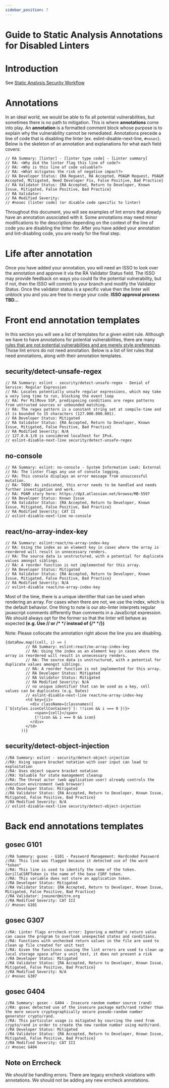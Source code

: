 ```yaml
---
sidebar_position: 7
---
```


# Guide to Static Analysis Annotations for Disabled Linters

# Introduction

See [Static Analysis Security Workflow](guide-to-static-analysis-security-workflow.md)


# Annotations

In an ideal world, we would be able to fix all potential vulnerabilities, but
sometimes there is no path to mitigation. This is where **annotations** come
into play. An **annotation** is a formatted comment block whose purpose is to
explain why the vulnerability cannot be remediated. Annotations precede a line
of code that is disabling the linter (ex. eslint-disable-next-line, `#nosec`).
Below is the skeleton of an annotation and explanations for what each field
covers:


```
// RA Summary: [linter] - [linter type code] - [Linter summary]
// RA: <Why did the linter flag this line of code?>
// RA: <Why is this line of code valuable?>
// RA: <What mitigates the risk of negative impact?>
// RA Developer Status: {RA Request, RA Accepted, POA&M Request, POA&M Accepted, Mitigated, Need Developer Fix, False Positive, Bad Practice}
// RA Validator Status: {RA Accepted, Return to Developer, Known Issue, Mitigated, False Positive, Bad Practice}
// RA Validator:
// RA Modified Severity:
// #nosec [linter code] (or disable code specific to linter)
```


Throughout this document, you will see examples of lint errors that already have an annotation associated with it. Some annotations may need minor modifications to the description depending on the context of the line of code you are disabling the linter for. After you have added your annotation and lint-disabling code, you are ready for the final step.


# Life after annotation
Once you have added your annotation, you will need an ISSO to look over the annotation and approve it via the RA Validator Status field. The ISSO may provide feedback on ways you could fix the potential vulnerability, but if not, then the ISSO will commit to your branch and modify the Validator Status. Once the validator status is a specific value then the linter will unblock you and you are free to merge your code. **ISSO approval process TBD...**


# **Front end annotation templates**

In this section you will see a list of templates for a given eslint rule. Although we have to have annotations for potential vulnerabilities, there are many [rules that are not potential vulnerabilities and are merely style preferences](guide-to-static-analysis-security-workflow.md#exceptions). Those lint errors do not need annotation. Below is a list of lint rules that need annotations, along with their annotation templates.


## security/detect-unsafe-regex

```
// RA Summary: eslint - security/detect-unsafe-regex - Denial of Service: Regular Expression
// RA: Locates potentially unsafe regular expressions, which may take a very long time to run, blocking the event loop
// RA: Per MilMove SSP, predisposing conditions are regex patterns from untrusted sources or unbounded matching.
// RA: The regex pattern is a constant string set at compile-time and it is bounded to 15 characters (127.000.000.001).
// RA Developer Status: Mitigated
// RA Validator Status: {RA Accepted, Return to Developer, Known Issue, Mitigated, False Positive, Bad Practice}
// RA Modified Severity: N/A
// 127.0.0.1/8 is considered localhost for IPv4.
// eslint-disable-next-line security/detect-unsafe-regex
```



## no-console


```
// RA Summary: eslint: no-console - System Information Leak: External
// RA: The linter flags any use of console logging.
// RA: This console displays an error message from unsuccessful mutation.
// RA: TODO: As indicated, this error needs to be handled and needs further investigation and work.
// RA: POAM story here: https://dp3.atlassian.net/browse/MB-5597
// RA Developer Status: Known Issue
// RA Validator Status: {RA Accepted, Return to Developer, Known Issue, Mitigated, False Positive, Bad Practice}
// RA Modified Severity: CAT II
// eslint-disable-next-line no-console
```



## react/no-array-index-key


```
// RA Summary: eslint:react/no-array-index-key
// RA: Using the index as an element key in cases where the array is reordered will result in unnecessary renders.
// RA: The source data is unstructured, with a potential for duplicate values amongst siblings.
// RA: A reorder function is not implemented for this array.
// RA Developer Status: Mitigated
// RA Validator Status: {RA Accepted, Return to Developer, Known Issue, Mitigated, False Positive, Bad Practice}
// RA Modified Severity: N/A
// eslint-disable react/no-array-index-key
```


Most of the time, there is a unique identifier that can be used when rendering an array. For cases when there are not, we use the index, which is the default behavior. One thing to note is our ato-linter interprets regular javascript comments differently than comments in a JavaScript expression. We should always opt for the former so that the linter will behave as expected **(e.g. Use // or /\* \*/ instead of {/\* \*/})**

Note: Please collocate the annotation right above the line you are disabling.


```
{dataRow.map((cell, i) => (
         // RA Summary: eslint:react/no-array-index-key
         // RA: Using the index as an element key in cases where the array is reordered will result in unnecessary renders.
         // RA: The source data is unstructured, with a potential for duplicate values amongst siblings.
         // RA: A reorder function is not implemented for this array.
         // RA Developer Status: Mitigated
         // RA Validator Status: Mitigated
         // RA Modified Severity: N/A
         // no unique identifier that can be used as a key, cell values can be duplicates (e.g. Dates)
         // eslint-disable-next-line react/no-array-index-key
         <td key={i}>
           <div className={classnames({ [`${styles.iconCellContainer}`]: !!icon && i === 0 })}>
             <span>{cell}</span>
             {!!icon && i === 0 && icon}
           </div>
         </td>
       ))}
```



## security/detect-object-injection

```
//RA Summary: eslint - security/detect-object-injection
//RA: Using square bracket notation with user input can lead to exploitation
//RA: Uses object square bracket notation
//RA: Valuable for state management cleanup
//RA: The threat actor (web application user) already controls the execution environment (web browser)
//RA Developer Status: Mitigated
//RA Validator Status: {RA Accepted, Return to Developer, Known Issue, Mitigated, False Positive, Bad Practice}
//RA Modified Severity: N/A
// eslint-disable-next-line security/detect-object-injection
```



# **Back end annotations templates**


## gosec G101


```
//RA Summary: gosec - G101 - Password Management: Hardcoded Password
//RA: This line was flagged because it detected use of the word "token"
//RA: This line is used to identify the name of the token. GorillaCSRFToken is the name of the base CSRF token.
//RA: This variable does not store an application token.
//RA Developer Status: Mitigated
//RA Validator Status: {RA Accepted, Return to Developer, Known Issue, Mitigated, False Positive, Bad Practice}
//RA Validator: jneuner@mitre.org
//RA Modified Severity: CAT III
// #nosec G101
```



## gosec G307


```
//RA: Linter flags errcheck error: Ignoring a method's return value can cause the program to overlook unexpected states and conditions.
//RA: Functions with unchecked return values in the file are used to clean up file created for unit test
//RA: Given the functions causing the lint errors are used to clean up local storage space after a unit test, it does not present a risk
//RA Developer Status: Mitigated
//RA Validator Status: {RA Accepted, Return to Developer, Known Issue, Mitigated, False Positive, Bad Practice}
//RA Modified Severity: N/A
// #nosec G307
```



## gosec G404


```
//RA Summary: gosec - G404 - Insecure random number source (rand)
//RA: gosec detected use of the insecure package math/rand rather than the more secure cryptographically secure pseudo-random number generator crypto/rand.
//RA: This particular usage is mitigated by sourcing the seed from crypto/rand in order to create the new random number using math/rand.
//RA Developer Status: Mitigated
//RA Validator Status: {RA Accepted, Return to Developer, Known Issue, Mitigated, False Positive, Bad Practice}
//RA Modified Severity: CAT III
// #nosec G404
```



## Note on Errcheck

We _should_ be handling errors. There are legacy errcheck violations with annotations.  We should not be adding any new errcheck annotations.
